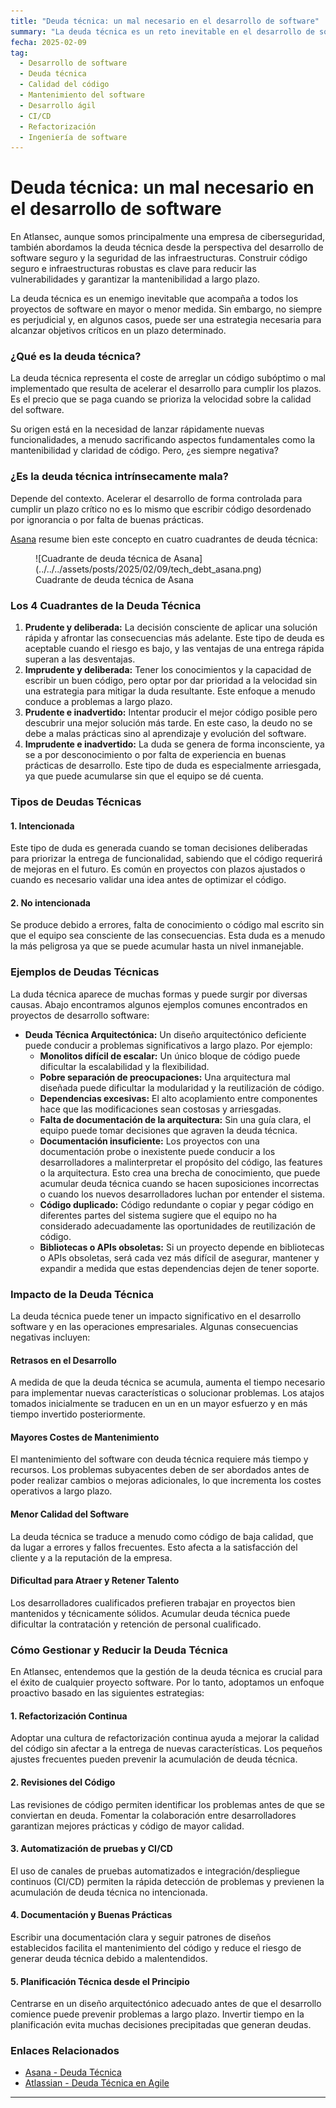 ```yaml
---
title: "Deuda técnica: un mal necesario en el desarrollo de software"
summary: "La deuda técnica es un reto inevitable en el desarrollo de software. Aunque puede ayudar a alcanzar objetivos a corto plazo, la deuda no controlada conlleva costes de mantenimiento, una menor calidad del software y retrasos en el desarrollo. Comprender, gestionar y reducir la deuda técnica es esencial para la sostenibilidad del software a largo plazo."
fecha: 2025-02-09
tag:
  - Desarrollo de software
  - Deuda técnica
  - Calidad del código
  - Mantenimiento del software
  - Desarrollo ágil
  - CI/CD
  - Refactorización
  - Ingeniería de software
---
```


# Deuda técnica: un mal necesario en el desarrollo de software

En Atlansec, aunque somos principalmente una empresa de ciberseguridad, también abordamos la deuda técnica desde la perspectiva del desarrollo de software seguro y la seguridad de las infraestructuras. Construir código seguro e infraestructuras robustas es clave para reducir las vulnerabilidades y garantizar la mantenibilidad a largo plazo.

La deuda técnica es un enemigo inevitable que acompaña a todos los proyectos de software en mayor o menor medida. Sin embargo, no siempre es perjudicial y, en algunos casos, puede ser una estrategia necesaria para alcanzar objetivos críticos en un plazo determinado.

<!-- more -->

### **¿Qué es la deuda técnica?**

La deuda técnica representa el coste de arreglar un código subóptimo o mal implementado que resulta de acelerar el desarrollo para cumplir los plazos. Es el precio que se paga cuando se prioriza la velocidad sobre la calidad del software.

Su origen está en la necesidad de lanzar rápidamente nuevas funcionalidades, a menudo sacrificando aspectos fundamentales como la mantenibilidad y claridad de código. Pero, ¿es siempre negativa?

### **¿Es la deuda técnica intrínsecamente mala?**

Depende del contexto. Acelerar el desarrollo de forma controlada para cumplir un plazo crítico no es lo mismo que escribir código desordenado por ignorancia o por falta de buenas prácticas.

[Asana](https://asana.com) resume bien este concepto en cuatro cuadrantes de deuda técnica:

<figure markdown="span">
    ![Cuadrante de deuda técnica de Asana](../../../assets/posts/2025/02/09/tech_debt_asana.png)
    <figcaption>Cuadrante de deuda técnica de Asana</figcaption>
</figure>

### **Los 4 Cuadrantes de la Deuda Técnica**

1. **Prudente y deliberada:** La decisión consciente de aplicar una solución rápida y afrontar las consecuencias más adelante. Este tipo de deuda es aceptable cuando el riesgo es bajo, y las ventajas de una entrega rápida superan a las desventajas.
2. **Imprudente y deliberada:** Tener los conocimientos y la capacidad de escribir un buen código, pero optar por dar prioridad a la velocidad sin una estrategia para mitigar la duda resultante. Este enfoque a menudo conduce a problemas a largo plazo.
3. **Prudente e inadvertido:** Intentar producir el mejor código posible pero descubrir una mejor solución más tarde. En este caso, la deudo no se debe a malas prácticas sino al aprendizaje y evolución del software.
4. **Imprudente e inadvertido:** La duda se genera de forma inconsciente, ya se a por desconocimiento o por falta de experiencia en buenas prácticas de desarrollo. Este tipo de duda es especialmente arriesgada, ya que puede acumularse sin que el equipo se dé cuenta.

### **Tipos de Deudas Técnicas**

#### 1. Intencionada

Este tipo de duda es generada cuando se toman decisiones deliberadas para priorizar la entrega de funcionalidad, sabiendo que el código requerirá de mejoras en el futuro. Es común en proyectos con plazos ajustados o cuando es necesario validar una idea antes de optimizar el código.

#### 2. No intencionada

Se produce debido a errores, falta de conocimiento o código mal escrito sin que el equipo sea consciente de las consecuencias. Esta duda es a menudo la más peligrosa ya que se puede acumular hasta un nivel inmanejable.

### **Ejemplos de Deudas Técnicas**

La duda técnica aparece de muchas formas y puede surgir por diversas causas. Abajo encontramos algunos ejemplos comunes encontrados en proyectos de desarrollo software:

- **Deuda Técnica Arquitectónica:** Un diseño arquitectónico deficiente puede conducir a problemas significativos a largo plazo. Por ejemplo:
  - **Monolitos difícil de escalar:** Un único bloque de código puede dificultar la escalabilidad y la flexibilidad. 
  - **Pobre separación de preocupaciones:** Una arquitectura mal diseñada puede dificultar la modularidad y la reutilización de código.
  - **Dependencias excesivas:** El alto acoplamiento entre componentes hace que las modificaciones sean costosas y arriesgadas.
  - **Falta de documentación de la arquitectura:** Sin una guía clara, el equipo puede tomar decisiones que agraven la deuda técnica.
  - **Documentación insuficiente:** Los proyectos con una documentación probe o inexistente puede conducir a los desarrolladores a malinterpretar el propósito del código, las features o la arquitectura. Esto crea una brecha de conocimiento, que puede acumular deuda técnica cuando se hacen suposiciones incorrectas o cuando los nuevos desarrolladores luchan por entender el sistema.
  - **Código duplicado:** Código redundante o copiar y pegar código en diferentes partes del sistema sugiere que el equipo no ha considerado adecuadamente las oportunidades de reutilización de código.
  - **Bibliotecas o APIs obsoletas:** Si un proyecto depende en bibliotecas o APIs obsoletas, será cada vez más difícil de asegurar, mantener y expandir a medida que estas dependencias dejen de tener soporte.

### **Impacto de la Deuda Técnica**

La deuda técnica puede tener un impacto significativo en el desarrollo software y en las operaciones empresariales. Algunas consecuencias negativas incluyen:

#### Retrasos en el Desarrollo

A medida de que la deuda técnica se acumula, aumenta el tiempo necesario para implementar nuevas características o solucionar problemas. Los atajos tomados inicialmente se traducen en un en un mayor esfuerzo y en más tiempo invertido posteriormente.

#### Mayores Costes de Mantenimiento

El mantenimiento del software con deuda técnica requiere más tiempo y recursos. Los problemas subyacentes deben de ser abordados antes de poder realizar cambios o mejoras adicionales, lo que incrementa los costes operativos a largo plazo.

#### Menor Calidad del Software

La deuda técnica se traduce a menudo como código de baja calidad, que da lugar a errores y fallos frecuentes. Esto afecta a la satisfacción del cliente y a la reputación de la empresa.

#### Dificultad para Atraer y Retener Talento

Los desarrolladores cualificados prefieren trabajar en proyectos bien mantenidos y técnicamente sólidos. Acumular deuda técnica puede dificultar la contratación y retención de personal cualificado.

### **Cómo Gestionar y Reducir la Deuda Técnica**

En Atlansec, entendemos que la gestión de la deuda técnica es crucial para el éxito de cualquier proyecto software. Por lo tanto, adoptamos un enfoque proactivo basado en las siguientes estrategias:

#### 1. Refactorización Continua 

Adoptar una cultura de refactorización continua ayuda a mejorar la calidad del código sin afectar a la entrega de nuevas características. Los pequeños ajustes frecuentes pueden prevenir la acumulación de deuda técnica.

#### 2. Revisiones del Código

Las revisiones de código permiten identificar los problemas antes de que se conviertan en deuda. Fomentar la colaboración entre desarrolladores garantizan mejores prácticas y código de mayor calidad.

#### 3. Automatización de pruebas y CI/CD

El uso de canales de pruebas automatizados e integración/despliegue continuos (CI/CD) permiten la rápida detección de problemas y previenen la acumulación de deuda técnica no intencionada.

#### 4. Documentación y Buenas Prácticas

Escribir una documentación clara y seguir patrones de diseños establecidos facilita el mantenimiento del código y reduce el riesgo de generar deuda técnica debido a malentendidos.

#### 5. Planificación Técnica desde el Principio

Centrarse en un diseño arquitectónico adecuado antes de que el desarrollo comience puede prevenir problemas a largo plazo. Invertir tiempo en la planificación evita muchas decisiones precipitadas que generan deudas. 

### **Enlaces Relacionados**

- <a href="https://asana.com/es/resources/technical-debt" target="_blank">Asana - Deuda Técnica</a>
- <a href="https://www.atlassian.com/agile/software-development/technical-debt" target="_blank">Atlassian -  Deuda Técnica en Agile</a>

---